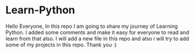 # Learn-Python

Hello Everyone,
               In this repo I am going to share my journey of Learning Python.
               I added some comments and make it easy for everyone to read and learn from that also.
               I will add a new file in this repo and also i will try to add some of my projects 
               in this repo.
               Thank you :)
               
